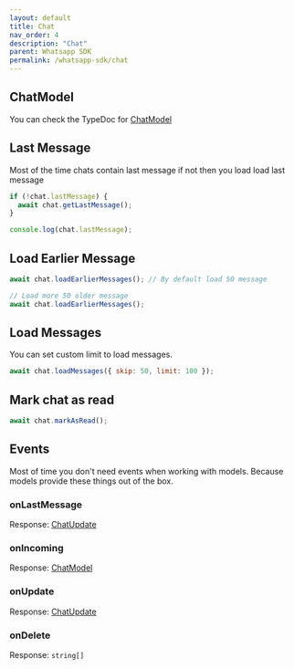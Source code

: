 ```yaml
---
layout: default
title: Chat
nav_order: 4
description: "Chat"
parent: Whatsapp SDK
permalink: /whatsapp-sdk/chat
---
```


## ChatModel

You can check the TypeDoc for [ChatModel]()

## Last Message

Most of the time chats contain last message if not then you load load last message

```js
if (!chat.lastMessage) {
  await chat.getLastMessage();
}

console.log(chat.lastMessage);
```

## Load Earlier Message

```js
await chat.loadEarlierMessages(); // By default load 50 message

// Load more 50 older message
await chat.loadEarlierMessages();
```

## Load Messages

You can set custom limit to load messages.

```js
await chat.loadMessages({ skip: 50, limit: 100 });
```

## Mark chat as read

```js
await chat.markAsRead();
```

## Events

Most of time you don't need events when working with models. Because models provide these things out of the box.

### onLastMessage

Response: [ChatUpdate]()

### onIncoming

Response: [ChatModel]()

### onUpdate

Response: [ChatUpdate]()

### onDelete

Response: `string[]`
